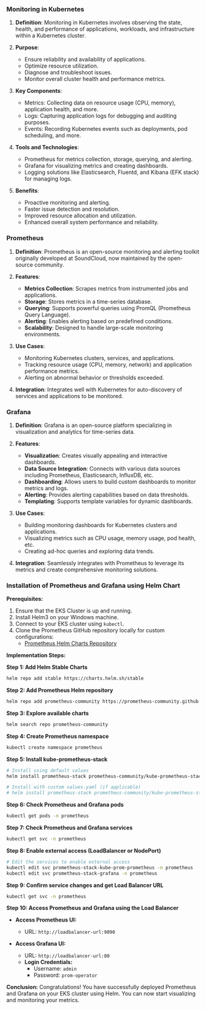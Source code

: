 ### Monitoring in Kubernetes

1. **Definition**: Monitoring in Kubernetes involves observing the state, health, and performance of applications, workloads, and infrastructure within a Kubernetes cluster.
   
2. **Purpose**:
   - Ensure reliability and availability of applications.
   - Optimize resource utilization.
   - Diagnose and troubleshoot issues.
   - Monitor overall cluster health and performance metrics.

3. **Key Components**:
   - Metrics: Collecting data on resource usage (CPU, memory), application health, and more.
   - Logs: Capturing application logs for debugging and auditing purposes.
   - Events: Recording Kubernetes events such as deployments, pod scheduling, and more.

4. **Tools and Technologies**:
   - Prometheus for metrics collection, storage, querying, and alerting.
   - Grafana for visualizing metrics and creating dashboards.
   - Logging solutions like Elasticsearch, Fluentd, and Kibana (EFK stack) for managing logs.

5. **Benefits**:
   - Proactive monitoring and alerting.
   - Faster issue detection and resolution.
   - Improved resource allocation and utilization.
   - Enhanced overall system performance and reliability.

### Prometheus

1. **Definition**: Prometheus is an open-source monitoring and alerting toolkit originally developed at SoundCloud, now maintained by the open-source community.

2. **Features**:
   - **Metrics Collection**: Scrapes metrics from instrumented jobs and applications.
   - **Storage**: Stores metrics in a time-series database.
   - **Querying**: Supports powerful queries using PromQL (Prometheus Query Language).
   - **Alerting**: Enables alerting based on predefined conditions.
   - **Scalability**: Designed to handle large-scale monitoring environments.

3. **Use Cases**:
   - Monitoring Kubernetes clusters, services, and applications.
   - Tracking resource usage (CPU, memory, network) and application performance metrics.
   - Alerting on abnormal behavior or thresholds exceeded.

4. **Integration**: Integrates well with Kubernetes for auto-discovery of services and applications to be monitored.

### Grafana

1. **Definition**: Grafana is an open-source platform specializing in visualization and analytics for time-series data.

2. **Features**:
   - **Visualization**: Creates visually appealing and interactive dashboards.
   - **Data Source Integration**: Connects with various data sources including Prometheus, Elasticsearch, InfluxDB, etc.
   - **Dashboarding**: Allows users to build custom dashboards to monitor metrics and logs.
   - **Alerting**: Provides alerting capabilities based on data thresholds.
   - **Templating**: Supports template variables for dynamic dashboards.

3. **Use Cases**:
   - Building monitoring dashboards for Kubernetes clusters and applications.
   - Visualizing metrics such as CPU usage, memory usage, pod health, etc.
   - Creating ad-hoc queries and exploring data trends.

4. **Integration**: Seamlessly integrates with Prometheus to leverage its metrics and create comprehensive monitoring solutions.

### Installation of Prometheus and Grafana using Helm Chart

**Prerequisites:**
1. Ensure that the EKS Cluster is up and running.
2. Install Helm3 on your Windows machine.
3. Connect to your EKS cluster using `kubectl`.
4. Clone the Prometheus GitHub repository locally for custom configurations:
   - [Prometheus Helm Charts Repository](https://github.com/prometheus-community/helm-charts/blob/main/charts/kube-prometheus-stack/values.yaml)

**Implementation Steps:**

**Step 1: Add Helm Stable Charts**
```bash
helm repo add stable https://charts.helm.sh/stable
```

**Step 2: Add Prometheus Helm repository**
```bash
helm repo add prometheus-community https://prometheus-community.github.io/helm-charts
```

**Step 3: Explore available charts**
```bash
helm search repo prometheus-community
```

**Step 4: Create Prometheus namespace**
```bash
kubectl create namespace prometheus
```

**Step 5: Install kube-prometheus-stack**
```bash
# Install using default values
helm install prometheus-stack prometheus-community/kube-prometheus-stack -n prometheus

# Install with custom values.yaml (if applicable)
# helm install prometheus-stack prometheus-community/kube-prometheus-stack -n prometheus -f custom-values.yaml
```

**Step 6: Check Prometheus and Grafana pods**
```bash
kubectl get pods -n prometheus
```

**Step 7: Check Prometheus and Grafana services**
```bash
kubectl get svc -n prometheus
```

**Step 8: Enable external access (LoadBalancer or NodePort)**
```bash
# Edit the services to enable external access
kubectl edit svc prometheus-stack-kube-prom-prometheus -n prometheus
kubectl edit svc prometheus-stack-grafana -n prometheus
```

**Step 9: Confirm service changes and get Load Balancer URL**
```bash
kubectl get svc -n prometheus
```

**Step 10: Access Prometheus and Grafana using the Load Balancer**

- **Access Prometheus UI:**
  - URL: `http://loadbalancer-url:9090`

- **Access Grafana UI:**
  - URL: `http://loadbalancer-url:80`
  - **Login Credentials:**
    - Username: `admin`
    - Password: `prom-operator`

**Conclusion:**
Congratulations! You have successfully deployed Prometheus and Grafana on your EKS cluster using Helm. You can now start visualizing and monitoring your metrics.
